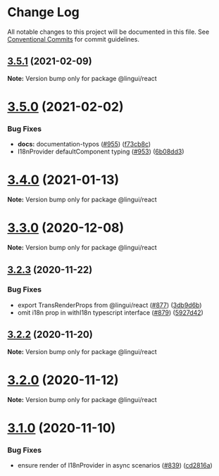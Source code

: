 # Change Log

All notable changes to this project will be documented in this file.
See [Conventional Commits](https://conventionalcommits.org) for commit guidelines.

## [3.5.1](https://github.com/lingui/js-lingui/compare/v3.5.0...v3.5.1) (2021-02-09)

**Note:** Version bump only for package @lingui/react





# [3.5.0](https://github.com/lingui/js-lingui/compare/v3.4.0...v3.5.0) (2021-02-02)


### Bug Fixes

* **docs:** documentation-typos ([#955](https://github.com/lingui/js-lingui/issues/955)) ([f73cb8c](https://github.com/lingui/js-lingui/commit/f73cb8c09d9919489f5fbb9a539da30faae53004))
* I18nProvider defaultComponent typing ([#953](https://github.com/lingui/js-lingui/issues/953)) ([6b08dd3](https://github.com/lingui/js-lingui/commit/6b08dd309d1ac8e0a8dc081e097e69678e822eda))





# [3.4.0](https://github.com/lingui/js-lingui/compare/v3.3.0...v3.4.0) (2021-01-13)

**Note:** Version bump only for package @lingui/react





# [3.3.0](https://github.com/lingui/js-lingui/compare/v3.2.3...v3.3.0) (2020-12-08)

**Note:** Version bump only for package @lingui/react





## [3.2.3](https://github.com/lingui/js-lingui/compare/v3.2.2...v3.2.3) (2020-11-22)


### Bug Fixes

* export TransRenderProps from @lingui/react ([#877](https://github.com/lingui/js-lingui/issues/877)) ([3db9d6b](https://github.com/lingui/js-lingui/commit/3db9d6b0bfe9edae99523cd706de6826f67184ad))
* omit i18n prop in withI18n typescript interface ([#879](https://github.com/lingui/js-lingui/issues/879)) ([5927d42](https://github.com/lingui/js-lingui/commit/5927d42b256d1adfb26ed03367e521bfc8f1e2e6))





## [3.2.2](https://github.com/lingui/js-lingui/compare/v3.2.1...v3.2.2) (2020-11-20)

**Note:** Version bump only for package @lingui/react





# [3.2.0](https://github.com/lingui/js-lingui/compare/v3.1.0...v3.2.0) (2020-11-12)

**Note:** Version bump only for package @lingui/react





# [3.1.0](https://github.com/lingui/js-lingui/compare/v3.0.3...v3.1.0) (2020-11-10)


### Bug Fixes

* ensure render of I18nProvider in async scenarios ([#839](https://github.com/lingui/js-lingui/issues/839)) ([cd2816a](https://github.com/lingui/js-lingui/commit/cd2816a3d847042029c9b29dfb420f2ff5ae02cc))
